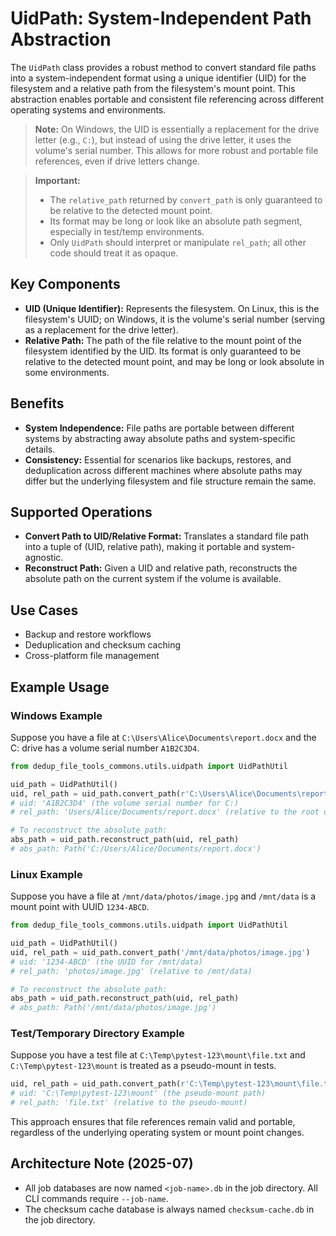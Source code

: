 # UidPath: System-Independent Path Abstraction

The `UidPath` class provides a robust method to convert standard file paths into a system-independent format using a unique identifier (UID) for the filesystem and a relative path from the filesystem's mount point. This abstraction enables portable and consistent file referencing across different operating systems and environments.

> **Note:** On Windows, the UID is essentially a replacement for the drive letter (e.g., `C:`), but instead of using the drive letter, it uses the volume's serial number. This allows for more robust and portable file references, even if drive letters change.

> **Important:**
> - The `relative_path` returned by `convert_path` is only guaranteed to be relative to the detected mount point.
> - Its format may be long or look like an absolute path segment, especially in test/temp environments.
> - Only `UidPath` should interpret or manipulate `rel_path`; all other code should treat it as opaque.

## Key Components

- **UID (Unique Identifier):** Represents the filesystem. On Linux, this is the filesystem's UUID; on Windows, it is the volume's serial number (serving as a replacement for the drive letter).
- **Relative Path:** The path of the file relative to the mount point of the filesystem identified by the UID. Its format is only guaranteed to be relative to the detected mount point, and may be long or look absolute in some environments.

## Benefits

- **System Independence:** File paths are portable between different systems by abstracting away absolute paths and system-specific details.
- **Consistency:** Essential for scenarios like backups, restores, and deduplication across different machines where absolute paths may differ but the underlying filesystem and file structure remain the same.

## Supported Operations

- **Convert Path to UID/Relative Format:** Translates a standard file path into a tuple of (UID, relative path), making it portable and system-agnostic.
- **Reconstruct Path:** Given a UID and relative path, reconstructs the absolute path on the current system if the volume is available.

## Use Cases

- Backup and restore workflows
- Deduplication and checksum caching
- Cross-platform file management

## Example Usage

### Windows Example
Suppose you have a file at `C:\Users\Alice\Documents\report.docx` and the C: drive has a volume serial number `A1B2C3D4`.

```python
from dedup_file_tools_commons.utils.uidpath import UidPathUtil

uid_path = UidPathUtil()
uid, rel_path = uid_path.convert_path(r'C:\Users\Alice\Documents\report.docx')
# uid: 'A1B2C3D4' (the volume serial number for C:)
# rel_path: 'Users/Alice/Documents/report.docx' (relative to the root of C:\)

# To reconstruct the absolute path:
abs_path = uid_path.reconstruct_path(uid, rel_path)
# abs_path: Path('C:/Users/Alice/Documents/report.docx')
```

### Linux Example
Suppose you have a file at `/mnt/data/photos/image.jpg` and `/mnt/data` is a mount point with UUID `1234-ABCD`.

```python
from dedup_file_tools_commons.utils.uidpath import UidPathUtil

uid_path = UidPathUtil()
uid, rel_path = uid_path.convert_path('/mnt/data/photos/image.jpg')
# uid: '1234-ABCD' (the UUID for /mnt/data)
# rel_path: 'photos/image.jpg' (relative to /mnt/data)

# To reconstruct the absolute path:
abs_path = uid_path.reconstruct_path(uid, rel_path)
# abs_path: Path('/mnt/data/photos/image.jpg')
```

### Test/Temporary Directory Example
Suppose you have a test file at `C:\Temp\pytest-123\mount\file.txt` and `C:\Temp\pytest-123\mount` is treated as a pseudo-mount in tests.

```python
uid, rel_path = uid_path.convert_path(r'C:\Temp\pytest-123\mount\file.txt')
# uid: 'C:\Temp\pytest-123\mount' (the pseudo-mount path)
# rel_path: 'file.txt' (relative to the pseudo-mount)
```

This approach ensures that file references remain valid and portable, regardless of the underlying operating system or mount point changes.

## Architecture Note (2025-07)
- All job databases are now named `<job-name>.db` in the job directory. All CLI commands require `--job-name`.
- The checksum cache database is always named `checksum-cache.db` in the job directory.
